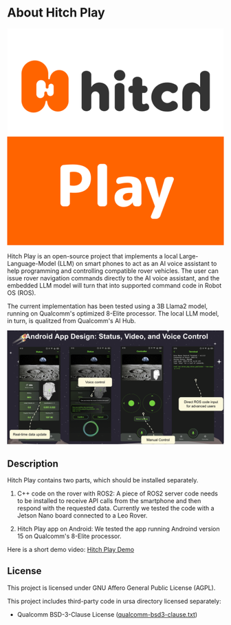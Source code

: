 # About Hitch Play
![HitchPlay_logo.png](HitchPlay_logo.png)

Hitch Play is an open-source project that implements a local Large-Language-Model (LLM) on smart phones to act as an AI voice assistant to help programming and controlling compatible rover vehicles. The user can issue rover navigation commands directly to the AI voice assistant, and the embedded LLM model will turn that into supported command code in Robot OS (ROS).

The current implementation has been tested using a 3B Llama2 model, running on Qualcomm's optimized 8-Elite processor. The local LLM model, in turn, is qualitzed from Qualcomm's AI Hub.

![AndoidApp.png](AndroidApp.png)

## Description
Hitch Play contains two parts, which should be installed separately.
1. C++ code on the rover with ROS2: A piece of ROS2 server code needs to be installed to receive API calls from the smartphone and then respond with the requested data. Currently we tested the code with a Jetson Nano board connected to a Leo Rover.
   
2. Hitch Play app on Android: We tested the app running Androind version 15 on Qualcomm's 8-Elite processor.

Here is a short demo video:
[Hitch Play Demo](https://drive.google.com/file/d/1GatD-wnXYO9-Zkg2-0efDdhuACMSJTps/view)

## License
This project is licensed under GNU Affero General Public License (AGPL).

This project includes third-party code in ursa directory licensed separately:
- Qualcomm BSD-3-Clause License ([qualcomm-bsd3-clause.txt](third-party-licenses/qualcomm-bsd3-clause.txt))

